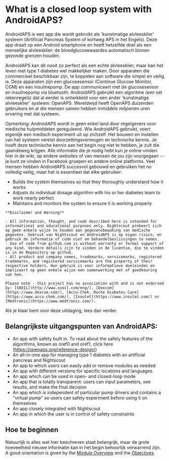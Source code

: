 # What is a closed loop system with AndroidAPS?

AndroidAPS is een app die wordt gebruikt als 'kunstmatige alvleesklier' systeem (Artificial Pancreas System of kortweg APS in het Engels). Deze app draait op een Android smartphone   en heeft hetzelfde doel als een menselijke alvleesklier: de bloedglucosewaardes automatisch binnen gezonde grenzen houden.

AndroidAPS kan dit nooit zo perfect als een echte alvleesklier, maar kan het leven met type 1 diabetes wel makkelijker maken. Door apparaten die commercieel beschikbaar zijn, te koppelen aan software die simpel en veilig is. Deze apparaten zijn een glucosesensor (Continue Glucose Monitor, CGM) en een insulinepomp. De app communiceert met de glucosesensor en insulinepomp via bluetooth. AndroidAPS gebruikt een algoritme (een set rekenregels) dat al eerder is ontwikkeld voor een ander 'kunstmatige alvleesklier' systeem: OpenAPS. Wereldwijd heeft OpenAPS duizenden gebruikers en al die mensen samen hebben inmiddels miljoenen uren ervaring met dat systeem.

Opmerking: AndroidAPS wordt in geen enkel land door regelgevers voor medische hulpmiddelen gereguleerd. Wie AndroidAPS gebruikt, voert eigenlijk een medisch experiment uit op zichzelf. Het bouwen en instellen van het systeem vereist doorzettingsvermogen en technische kennis. Je hoeft deze technische kennis aan het begin nog niet te hebben, je zult die gaandeweg krijgen. Alle informatie die je nodig hebt kun je online vinden: hier in de wiki, op andere websites of van mensen de jou zijn voorgegaan -- je kunt ze vinden in Facebook groepen en andere online platforms. Veel mensen hebben AndroidAPS succesvol gebouwd en gebruiken het nu volledig veilig, maar het is essentieel dat elke gebruiker:

- Builds the system themselves so that they thoroughly understand how it works
- Adjusts its individual dosage algorithm with his or her diabetes team to work nearly perfect
- Maintains and monitors the system to ensure it is working properly

```{note}
**Disclaimer and Warning**

- All information, thought, and code described here is intended for informational and educational purposes only. Nightscout probeert zich op geen enkele wijze te houden aan gegevensbewaking van medische gegevens. Gebruik van Nightscout en AndroidAPS is op eigen risico, en gebruik de informatie of code niet om behandelbeslissingen te nemen.
- Use of code from github.com is without warranty or formal support of any kind. Verdere details zijn te vinden in de licentie, die te vinden is in de Repository op github.
- All product and company names, trademarks, servicemarks, registered trademarks, and registered servicemarks are the property of their respective holders. Hun gebruik is voor informatieve doeleinden en impliceert op geen enkele wijze een samenwerking met of goedkeuring van hen.

Please note - this project has no association with and is not endorsed by: [SOOIL](http://www.sooil.com/eng/), [Dexcom](https://www.dexcom.com/), [Accu-Chek, Roche Diabetes Care](https://www.accu-chek.com/), [Insulet](https://www.insulet.com/) or [Medtronic](https://www.medtronic.com/).
```

Als je klaar bent voor deze uitdaging, lees dan verder.

## Belangrijkste uitgangspunten van AndroidAPS:

- An app with safety built in. To read about the safety features of the algorithms, known as oref0 and oref1, click here (<https://openaps.org/reference-design/>)
- An all-in-one app for managing type 1 diabetes with an artificial pancreas and Nightscout
- An app to which users can easily add or remove modules as needed
- An app with different versions for specific locations and languages.
- An app which can be used in open- and closed-loop mode
- An app that is totally transparent: users can input parameters, see results, and make the final decision
- An app which is independent of particular pump drivers and contains a "virtual pump" so users can safely experiment before using it on themselves
- An app closely integrated with Nightscout
- An app in which the user is in control of safety constraints

## Hoe te beginnen

Natuurlijk is alles wat hier beschreven staat belangrijk, maar de grote hoeveelheid nieuwe informatie kan in het begin behoorlijk verwarrend zijn. A good orientation is given by the [Module Overview](../Module/module.md) and the [Objectives](../Usage/Objectives.html).
